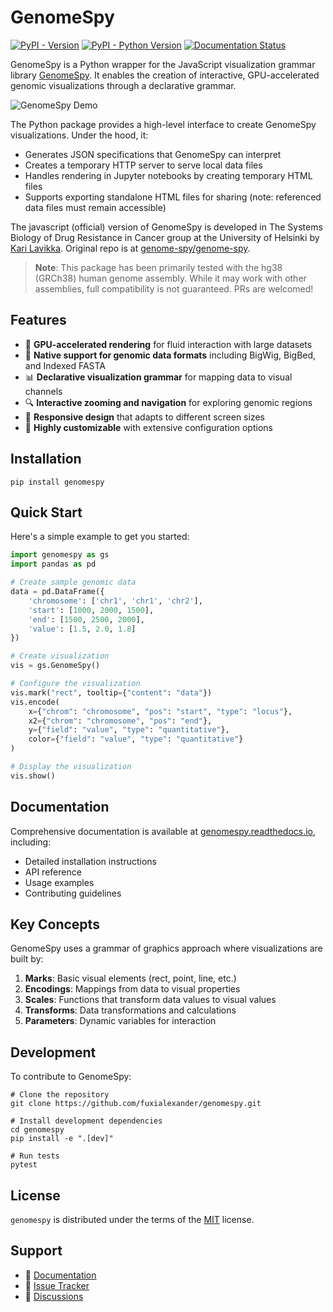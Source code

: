 # GenomeSpy

[![PyPI - Version](https://img.shields.io/pypi/v/genomespy.svg)](https://pypi.org/project/genomespy)
[![PyPI - Python Version](https://img.shields.io/pypi/pyversions/genomespy.svg)](https://pypi.org/project/genomespy)
[![Documentation Status](https://readthedocs.org/projects/genomespy/badge/?version=latest)](https://genomespy.readthedocs.io/en/latest/?badge=latest)

GenomeSpy is a Python wrapper for the JavaScript visualization grammar library [GenomeSpy](https://genomespy.app). It enables the creation of interactive, GPU-accelerated genomic visualizations through a declarative grammar.

![GenomeSpy Demo](static/demo.png)

The Python package provides a high-level interface to create GenomeSpy visualizations. Under the hood, it:

- Generates JSON specifications that GenomeSpy can interpret
- Creates a temporary HTTP server to serve local data files
- Handles rendering in Jupyter notebooks by creating temporary HTML files
- Supports exporting standalone HTML files for sharing (note: referenced data files must remain accessible)

The javascript (official) version of GenomeSpy is developed in The Systems Biology of Drug Resistance in Cancer group at the University of Helsinki by [Kari Lavikka](https://github.com/tuner). Original repo is at [genome-spy/genome-spy](https://github.com/genome-spy/genome-spy). 

> **Note**: This package has been primarily tested with the hg38 (GRCh38) human genome assembly. While it may work with other assemblies, full compatibility is not guaranteed. PRs are welcomed!

## Features

- 🚀 **GPU-accelerated rendering** for fluid interaction with large datasets
- 🧬 **Native support for genomic data formats** including BigWig, BigBed, and Indexed FASTA
- 📊 **Declarative visualization grammar** for mapping data to visual channels
- 🔍 **Interactive zooming and navigation** for exploring genomic regions
- 📱 **Responsive design** that adapts to different screen sizes
- 🔧 **Highly customizable** with extensive configuration options

## Installation

```console
pip install genomespy
```

## Quick Start

Here's a simple example to get you started:

```python
import genomespy as gs
import pandas as pd

# Create sample genomic data
data = pd.DataFrame({
    'chromosome': ['chr1', 'chr1', 'chr2'],
    'start': [1000, 2000, 1500],
    'end': [1500, 2500, 2000],
    'value': [1.5, 2.0, 1.8]
})

# Create visualization
vis = gs.GenomeSpy()

# Configure the visualization
vis.mark("rect", tooltip={"content": "data"})
vis.encode(
    x={"chrom": "chromosome", "pos": "start", "type": "locus"},
    x2={"chrom": "chromosome", "pos": "end"},
    y={"field": "value", "type": "quantitative"},
    color={"field": "value", "type": "quantitative"}
)

# Display the visualization
vis.show()
```

## Documentation

Comprehensive documentation is available at [genomespy.readthedocs.io](https://genomespy.readthedocs.io/), including:

- Detailed installation instructions
- API reference
- Usage examples
- Contributing guidelines

## Key Concepts

GenomeSpy uses a grammar of graphics approach where visualizations are built by:

1. **Marks**: Basic visual elements (rect, point, line, etc.)
2. **Encodings**: Mappings from data to visual properties
3. **Scales**: Functions that transform data values to visual values
4. **Transforms**: Data transformations and calculations
5. **Parameters**: Dynamic variables for interaction

## Development

To contribute to GenomeSpy:

```console
# Clone the repository
git clone https://github.com/fuxialexander/genomespy.git

# Install development dependencies
cd genomespy
pip install -e ".[dev]"

# Run tests
pytest
```

## License

`genomespy` is distributed under the terms of the [MIT](https://spdx.org/licenses/MIT.html) license.


## Support

- 📖 [Documentation](https://genomespy.readthedocs.io/)
- 🐛 [Issue Tracker](https://github.com/fuxialexander/genomespy/issues)
- 💬 [Discussions](https://github.com/fuxialexander/genomespy/discussions)

